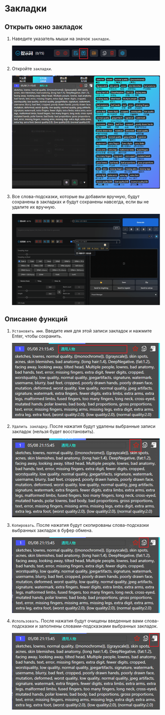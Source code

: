# Закладки

## Открыть окно закладок

1. Наведите указатель мыши на значок `закладок`.

   ![](../assets/images/Favorite/favorite_btn.png)

2. Откройте `закладки`.

   ![](../assets/images/Favorite/favorite.png)

3. Все слова-подсказки, которые вы добавили вручную, будут сохранены в закладках и будут сохранены навсегда, если вы не удалите их вручную.

   ![](../assets/images/demo.history_favorite.gif)

## Описание функций

1. `Установить имя`. Введите имя для этой записи закладок и нажмите Enter, чтобы сохранить.

   ![](../assets/images/Favorite/name.png)

2. `Удалить закладку`. После нажатия будут удалены выбранные записи закладок (нельзя будет восстановить).

   ![](../assets/images/Favorite/favorite_icon.png)

3. `Копировать`. После нажатия будут скопированы слова-подсказки выбранных закладок в буфер обмена.

   ![](../assets/images/Favorite/copy.png)

4. `Использовать`. После нажатия будут очищены введенные вами слова-подсказки и заполнены словами-подсказками выбранных закладок.

   ![](../assets/images/Favorite/use.png)